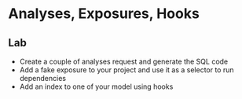 <!-- .slide: class="exercice" -->

# Analyses, Exposures, Hooks

## Lab

- Create a couple of analyses request and generate the SQL code
- Add a fake exposure to your project and use it as a selector to run dependencies
- Add an index to one of your model using hooks
